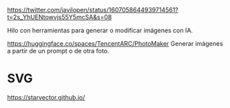 <https://twitter.com/javilopen/status/1607058644939714561?t=2s_YhUENtowvjs55Y5mcSA&s=08>

Hilo con herramientas para generar o modificar imágenes con IA.

<https://huggingface.co/spaces/TencentARC/PhotoMaker>
Generar imágenes a partir de un prompt o de otra foto.

# SVG

<https://starvector.github.io/>
